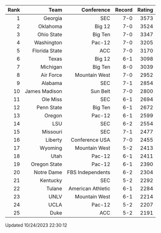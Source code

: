| Rank  | Team                 | Conference           | Record   | Rating |
| ---:  | ---:                 | ---:                 | ---:     | ---:   |
| 1     | Georgia              | SEC                  | 7-0      | 3573   |
| 2     | Oklahoma             | Big 12               | 7-0      | 3524   |
| 3     | Ohio State           | Big Ten              | 7-0      | 3347   |
| 4     | Washington           | Pac-12               | 7-0      | 3205   |
| 5     | Florida State        | ACC                  | 7-0      | 3170   |
| 6     | Texas                | Big 12               | 6-1      | 3098   |
| 7     | Michigan             | Big Ten              | 8-0      | 3039   |
| 8     | Air Force            | Mountain West        | 7-0      | 2952   |
| 9     | Alabama              | SEC                  | 7-1      | 2854   |
| 10    | James Madison        | Sun Belt             | 7-0      | 2800   |
| 11    | Ole Miss             | SEC                  | 6-1      | 2694   |
| 12    | Penn State           | Big Ten              | 6-1      | 2672   |
| 13    | Oregon               | Pac-12               | 6-1      | 2599   |
| 14    | LSU                  | SEC                  | 6-2      | 2554   |
| 15    | Missouri             | SEC                  | 7-1      | 2477   |
| 16    | Liberty              | Conference USA       | 7-0      | 2455   |
| 17    | Wyoming              | Mountain West        | 5-2      | 2413   |
| 18    | Utah                 | Pac-12               | 6-1      | 2411   |
| 19    | Oregon State         | Pac-12               | 6-1      | 2390   |
| 20    | Notre Dame           | FBS Independents     | 6-2      | 2304   |
| 21    | Kentucky             | SEC                  | 5-2      | 2292   |
| 22    | Tulane               | American Athletic    | 6-1      | 2284   |
| 23    | UNLV                 | Mountain West        | 6-1      | 2214   |
| 24    | UCLA                 | Pac-12               | 5-2      | 2207   |
| 25    | Duke                 | ACC                  | 5-2      | 2191   |

Updated 10/24/2023 22:30:12
